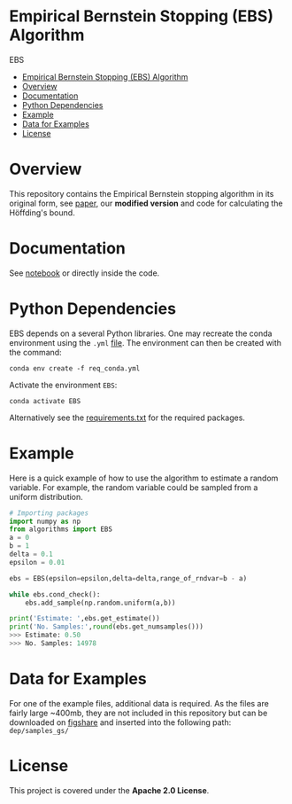 # Empirical Bernstein Stopping (EBS) Algorithm

EBS

- [Empirical Bernstein Stopping (EBS) Algorithm](#empirical-bernstein-stopping-ebs-algorithm)
- [Overview](#overview)
- [Documentation](#documentation)
- [Python Dependencies](#python-dependencies)
- [Example](#example)
- [Data for Examples](#data-for-examples)
- [License](#license)


# Overview
This repository contains the Empirical Bernstein stopping algorithm in its original form, see [paper](https://www.cs.toronto.edu/~vmnih/docs/ebstop.pdf), our **modified version** and code for calculating the Höffding's bound.

# Documentation
See [notebook](/tutorial.ipynb) or directly inside the code.

# Python Dependencies
EBS depends on a several Python libraries.
One may recreate the conda environment using the `.yml` [file](/req_conda.yml).
The environment can then be created with the command:
```
conda env create -f req_conda.yml
```
Activate the environment `EBS`:
```
conda activate EBS
```
Alternatively see the [requirements.txt](/requirements.txt) for the required packages.
# Example
Here is a quick example of how to use the algorithm to estimate a random variable.
For example, the random variable could be sampled from a uniform distribution.

```python
# Importing packages
import numpy as np
from algorithms import EBS
a = 0
b = 1
delta = 0.1
epsilon = 0.01

ebs = EBS(epsilon=epsilon,delta=delta,range_of_rndvar=b - a)

while ebs.cond_check():
    ebs.add_sample(np.random.uniform(a,b))

print('Estimate: ',ebs.get_estimate())
print('No. Samples:',round(ebs.get_numsamples()))
>>> Estimate: 0.50
>>> No. Samples: 14978
```
# Data for Examples
For one of the example files, additional data is required.
As the files are fairly large ~400mb, they are not included in this repository but can be downloaded on [figshare](https://doi.org/10.6084/m9.figshare.27879525.v) and inserted into the following path:
```dep/samples_gs/```

# License
This project is covered under the **Apache 2.0 License**.

[def]: #license
